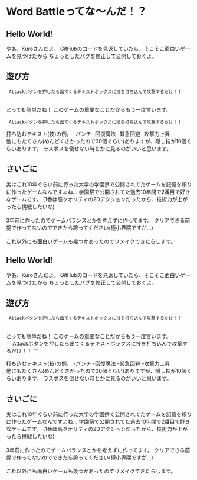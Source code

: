 
# Word Battleってな～んだ！？

## Hello World!
やあ、Kuroさんだよ。
GitHubのコードを見返していたら、そこそこ面白いゲームを見つけたから
ちょっとしたバグを修正して公開しておくよ。

## 遊び方
```
 Attackボタンを押したら出てくるテキストボックスに技を打ち込んで攻撃するだけ！！
```
<br>
とっても簡単だね！
このゲームの重要なことだからもう一度言います。

```
 Attackボタンを押したら出てくるテキストボックスに技を打ち込んで攻撃するだけ！！
```

打ち込むテキスト(技)の例。
-パンチ
-回復魔法
-緊急回避
-攻撃力上昇
<br>
他にもたくさん(めんどくさかったので30個ぐらい)ありますが、隠し技が10個くらいあります。
ラスボスを倒せない時とかに見るのがいいと思います。

## さいごに
実はこれ10年ぐらい前に行った大学の学園祭で公開されてたゲームを記憶を頼りに作ったゲームなんですよね...
学園祭で公開されてた過去10年間で2番目で好きなゲームです。
(1番は高クオリティの2Dアクションだったから、技術力が上がったら挑戦したいな)<br>
<br>
3年前に作ったのでゲームバランスとかを考えずに作ってます。
クリアできる前提で作ってないのでできたら誇ってください(極小界隈ですが...)<br>
<br>
これ以外にも面白いゲームも幾つかあったのでリメイクできたらします。
## Hello World!
やあ、Kuroさんだよ。
GitHubのコードを見返していたら、そこそこ面白いゲームを見つけたから
ちょっとしたバグを修正して公開しておくよ。

## 遊び方
```
 Attackボタンを押したら出てくるテキストボックスに技を打ち込んで攻撃するだけ！！
```
<br>
とっても簡単だね！
このゲームの重要なことだからもう一度言います。
<br>
```
 Attackボタンを押したら出てくるテキストボックスに技を打ち込んで攻撃するだけ！！
```

打ち込むテキスト(技)の例。
-パンチ
-回復魔法
-緊急回避
-攻撃力上昇
<br>
他にもたくさん(めんどくさかったので30個ぐらい)ありますが、隠し技が10個くらいあります。
ラスボスを倒せない時とかに見るのがいいと思います。

## さいごに
実はこれ10年ぐらい前に行った大学の学園祭で公開されてたゲームを記憶を頼りに作ったゲームなんですよね...
学園祭で公開されてた過去10年間で2番目で好きなゲームです。
(1番は高クオリティの2Dアクションだったから、技術力が上がったら挑戦したいな)<br>
<br>
3年前に作ったのでゲームバランスとかを考えずに作ってます。
クリアできる前提で作ってないのでできたら誇ってください(極小界隈ですが...)<br>
<br>
これ以外にも面白いゲームも幾つかあったのでリメイクできたらします。

